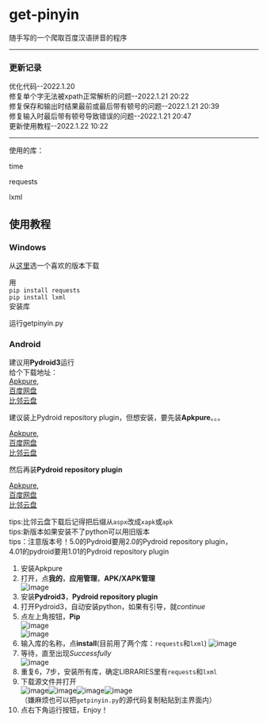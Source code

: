 # get-pinyin
 
随手写的一个爬取百度汉语拼音的程序

___

### 更新记录

优化代码--2022.1.20<br>
修复单个字无法被xpath正常解析的问题--2022.1.21 20:22<br>
修复保存和输出时结果最前或最后带有顿号的问题--2022.1.21 20:39<br>
修复输入时最后带有顿号导致错误的问题--2022.1.21 20:47<br>
更新使用教程--2022.1.22 10:22

___

使用的库：

time

requests

lxml


## 使用教程

### Windows

从[这里](https://www.python.org/downloads/)选一个喜欢的版本下载

用<br>`pip install requests`<br>`pip install lxml`<br>安装库

运行getpinyin.py

### Android

建议用**Pydroid3**运行<br>
给个下载地址：<br>
[Apkpure](https://apkpure.com/cn/pydroid-3-ide-for-python-3/ru.iiec.pydroid3),<br>
[百度网盘](https://pan.baidu.com/s/1vhZ_E2Zg4w_asGu0gVUjAg?pwd=y7tg)<br>
[比邻云盘](https://pan.bilnn.com/s/qLa7T9)

建议装上Pydroid repository plugin，但想安装，要先装**Apkpure**。。。

[Apkpure](https://apkpure.com/cn/apkpure/com.apkpure.aegon),<br>
[百度网盘](https://pan.baidu.com/s/1vhZ_E2Zg4w_asGu0gVUjAg?pwd=y7tg)<br>
[比邻云盘](https://pan.bilnn.com/s/qLa7T9)

然后再装**Pydroid repository plugin**

[Apkpure](https://apkpure.com/cn/pydroid-repository-plugin/ru.iiec.pydroid3.quickinstallrepo),<br>
[百度网盘](https://pan.baidu.com/s/1vhZ_E2Zg4w_asGu0gVUjAg?pwd=y7tg)<br>
[比邻云盘](https://pan.bilnn.com/s/qLa7T9)

tips:比邻云盘下载后记得把后缀从`aspx`改成`xapk`或`apk`<br>
tips:新版本如果安装不了python可以用旧版本<br>
tips：注意版本号！5.0的Pydroid要用2.0的Pydroid repository plugin，<br>
4.01的pydroid要用1.01的Pydroid repository plugin

1. 安装Apkpure
2. 打开，点**我的**，**应用管理**，**APK/XAPK管理**<br>
![image](https://github.com/link-fgfgui/get-pinyin/blob/main/pic/a.jpg)
3. 安装**Pydroid3**，**Pydroid repository plugin**
4. 打开Pydroid3，自动安装python，如果有引导，就*continue*
5. 点左上角按钮，**Pip**<br>
![image](https://github.com/link-fgfgui/get-pinyin/blob/main/pic/b.jpg)<br>
![image](https://github.com/link-fgfgui/get-pinyin/blob/main/pic/c.jpg)
6. 输入库的名称，点**install**(目前用了两个库：`requests`和`lxml`)
![image](https://github.com/link-fgfgui/get-pinyin/blob/main/pic/d.jpg)
7. 等待，直至出现*Successfully*<br>
![image](https://github.com/link-fgfgui/get-pinyin/blob/main/pic/e.jpg)
8. 重复6，7步，安装所有库，确定LIBRARIES里有`requests`和`lxml`
9. 下载源文件并打开<br>![image](https://github.com/link-fgfgui/get-pinyin/blob/main/pic/e.jpg)![image](https://github.com/link-fgfgui/get-pinyin/blob/main/pic/f.jpg)![image](https://github.com/link-fgfgui/get-pinyin/blob/main/pic/g.jpg)![image](https://github.com/link-fgfgui/get-pinyin/blob/main/pic/k.jpg)<br>（嫌麻烦也可以把`getpinyin.py`的源代码复制粘贴到主界面内）
10. 点右下角运行按钮，Enjoy！